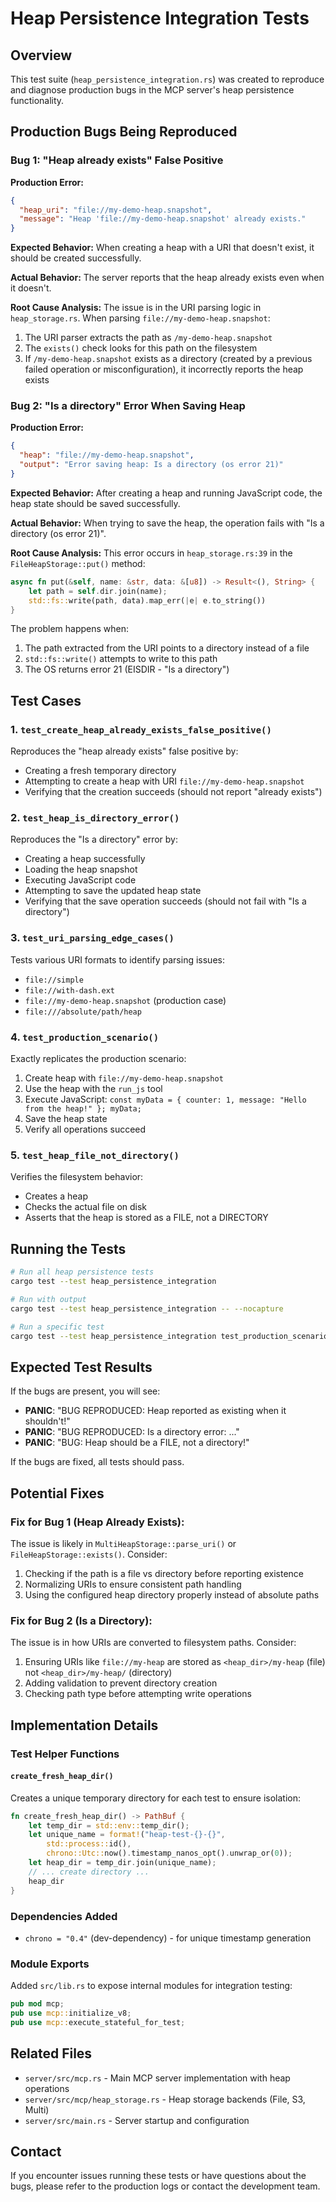 # Heap Persistence Integration Tests

## Overview

This test suite (`heap_persistence_integration.rs`) was created to reproduce and diagnose production bugs in the MCP server's heap persistence functionality.

## Production Bugs Being Reproduced

### Bug 1: "Heap already exists" False Positive

**Production Error:**
```json
{
  "heap_uri": "file://my-demo-heap.snapshot",
  "message": "Heap 'file://my-demo-heap.snapshot' already exists."
}
```

**Expected Behavior:** When creating a heap with a URI that doesn't exist, it should be created successfully.

**Actual Behavior:** The server reports that the heap already exists even when it doesn't.

**Root Cause Analysis:**
The issue is in the URI parsing logic in `heap_storage.rs`. When parsing `file://my-demo-heap.snapshot`:
1. The URI parser extracts the path as `/my-demo-heap.snapshot`
2. The `exists()` check looks for this path on the filesystem
3. If `/my-demo-heap.snapshot` exists as a directory (created by a previous failed operation or misconfiguration), it incorrectly reports the heap exists

### Bug 2: "Is a directory" Error When Saving Heap

**Production Error:**
```json
{
  "heap": "file://my-demo-heap.snapshot",
  "output": "Error saving heap: Is a directory (os error 21)"
}
```

**Expected Behavior:** After creating a heap and running JavaScript code, the heap state should be saved successfully.

**Actual Behavior:** When trying to save the heap, the operation fails with "Is a directory (os error 21)".

**Root Cause Analysis:**
This error occurs in `heap_storage.rs:39` in the `FileHeapStorage::put()` method:
```rust
async fn put(&self, name: &str, data: &[u8]) -> Result<(), String> {
    let path = self.dir.join(name);
    std::fs::write(path, data).map_err(|e| e.to_string())
}
```

The problem happens when:
1. The path extracted from the URI points to a directory instead of a file
2. `std::fs::write()` attempts to write to this path
3. The OS returns error 21 (EISDIR - "Is a directory")

## Test Cases

### 1. `test_create_heap_already_exists_false_positive()`
Reproduces the "heap already exists" false positive by:
- Creating a fresh temporary directory
- Attempting to create a heap with URI `file://my-demo-heap.snapshot`
- Verifying that the creation succeeds (should not report "already exists")

### 2. `test_heap_is_directory_error()`
Reproduces the "Is a directory" error by:
- Creating a heap successfully
- Loading the heap snapshot
- Executing JavaScript code
- Attempting to save the updated heap state
- Verifying that the save operation succeeds (should not fail with "Is a directory")

### 3. `test_uri_parsing_edge_cases()`
Tests various URI formats to identify parsing issues:
- `file://simple`
- `file://with-dash.ext`
- `file://my-demo-heap.snapshot` (production case)
- `file:///absolute/path/heap`

### 4. `test_production_scenario()`
Exactly replicates the production scenario:
1. Create heap with `file://my-demo-heap.snapshot`
2. Use the heap with the `run_js` tool
3. Execute JavaScript: `const myData = { counter: 1, message: "Hello from the heap!" }; myData;`
4. Save the heap state
5. Verify all operations succeed

### 5. `test_heap_file_not_directory()`
Verifies the filesystem behavior:
- Creates a heap
- Checks the actual file on disk
- Asserts that the heap is stored as a FILE, not a DIRECTORY

## Running the Tests

```bash
# Run all heap persistence tests
cargo test --test heap_persistence_integration

# Run with output
cargo test --test heap_persistence_integration -- --nocapture

# Run a specific test
cargo test --test heap_persistence_integration test_production_scenario -- --nocapture
```

## Expected Test Results

If the bugs are present, you will see:
- **PANIC**: "BUG REPRODUCED: Heap reported as existing when it shouldn't!"
- **PANIC**: "BUG REPRODUCED: Is a directory error: ..."
- **PANIC**: "BUG: Heap should be a FILE, not a directory!"

If the bugs are fixed, all tests should pass.

## Potential Fixes

### Fix for Bug 1 (Heap Already Exists):
The issue is likely in `MultiHeapStorage::parse_uri()` or `FileHeapStorage::exists()`. Consider:
1. Checking if the path is a file vs directory before reporting existence
2. Normalizing URIs to ensure consistent path handling
3. Using the configured heap directory properly instead of absolute paths

### Fix for Bug 2 (Is a Directory):
The issue is in how URIs are converted to filesystem paths. Consider:
1. Ensuring URIs like `file://my-heap` are stored as `<heap_dir>/my-heap` (file) not `<heap_dir>/my-heap/` (directory)
2. Adding validation to prevent directory creation
3. Checking path type before attempting write operations

## Implementation Details

### Test Helper Functions

#### `create_fresh_heap_dir()`
Creates a unique temporary directory for each test to ensure isolation:
```rust
fn create_fresh_heap_dir() -> PathBuf {
    let temp_dir = std::env::temp_dir();
    let unique_name = format!("heap-test-{}-{}",
        std::process::id(),
        chrono::Utc::now().timestamp_nanos_opt().unwrap_or(0));
    let heap_dir = temp_dir.join(unique_name);
    // ... create directory ...
    heap_dir
}
```

### Dependencies Added

- `chrono = "0.4"` (dev-dependency) - for unique timestamp generation

### Module Exports

Added `src/lib.rs` to expose internal modules for integration testing:
```rust
pub mod mcp;
pub use mcp::initialize_v8;
pub use mcp::execute_stateful_for_test;
```

## Related Files

- `server/src/mcp.rs` - Main MCP server implementation with heap operations
- `server/src/mcp/heap_storage.rs` - Heap storage backends (File, S3, Multi)
- `server/src/main.rs` - Server startup and configuration

## Contact

If you encounter issues running these tests or have questions about the bugs, please refer to the production logs or contact the development team.
